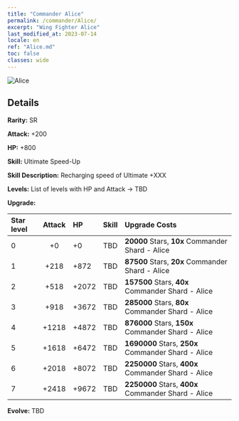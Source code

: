 ```yaml
---
title: "Commander Alice"
permalink: /commander/Alice/
excerpt: "Wing Fighter Alice"
last_modified_at: 2023-07-14
locale: en
ref: "Alice.md"
toc: false
classes: wide
---
```



 ![Alice](/images/commander/actor_debris_3.png)

## Details

 **Rarity:** SR 

 **Attack:** +200

 **HP:** +800

 **Skill:** Ultimate Speed-Up

 **Skill Description:**  Recharging speed of Ultimate +XXX

 **Levels:**  List of levels with HP and Attack -> TBD

 **Upgrade:**  

  |  Star level | Attack | HP |  Skill | Upgrade Costs |
  |:------|:----:|:------|:-------:|:-------------------|
  | 0  | +0  | +0  | TBD  | **20000** Stars, **10x** Commander Shard - Alice |
  | 1  | +218  | +872  | TBD  | **87500** Stars, **20x** Commander Shard - Alice |
  | 2  | +518  | +2072  | TBD  | **157500** Stars, **40x** Commander Shard - Alice |
  | 3  | +918  | +3672  | TBD  | **285000** Stars, **80x** Commander Shard - Alice |
  | 4  | +1218  | +4872  | TBD  | **876000** Stars, **150x** Commander Shard - Alice |
  | 5  | +1618  | +6472  | TBD  | **1690000** Stars, **250x** Commander Shard - Alice |
  | 6  | +2018  | +8072  | TBD  | **2250000** Stars, **400x** Commander Shard - Alice |
  | 7  | +2418  | +9672  | TBD  | **2250000** Stars, **400x** Commander Shard - Alice |

 **Evolve:**  TBD

